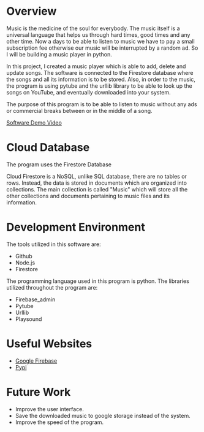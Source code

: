 # Overview

Music is the medicine of the soul for everybody. The music itself is a universal language that helps us through hard times, good times and any other time. Now a days to be able to listen to music we have to pay a small subscription fee otherwise our music will be interrupted by a random ad. So I will be building a music player in python.

In this project, I created a music player which is  able to add, delete and update songs. The software is connected to the Firestore database where the songs and all its information is to be stored. Also, in order to the music, the program is using pytube and the urllib library to be able to look up the songs on YouTube, and eventually downloaded into your system.

The purpose of this program is to be able to listen to music without any ads or commercial breaks between or in the middle of a song.



[Software Demo Video](https://youtu.be/_aGx0dktsB8)

# Cloud Database

The program uses the Firestore Database 

Cloud Firestore is a NoSQL, unlike SQL database, there are no tables or rows. Instead, the data is stored in documents which are organized into collections. The main collection is called "Music" which will store all the other collections and documents pertaining to music files and its information.

# Development Environment

The tools utilized in this software are:

* Github
* Node.js
* Firestore

The programming language used in this program is python. 
The libraries utilized throughout the program are: 
* Firebase_admin
* Pytube
* Urllib
* Playsound

# Useful Websites

* [Google Firebase](https://firebase.google.com/docs/firestore/data-model)
* [Pypi](https://pypi.org/project/playsound/)

# Future Work

* Improve the user interface.
* Save the downloaded music to google storage instead of the system.
* Improve the speed of the program.